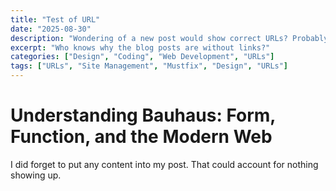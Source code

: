 ```yaml
---
title: "Test of URL"
date: "2025-08-30"
description: "Wondering of a new post would show correct URLs? Probably note. "
excerpt: "Who knows why the blog posts are without links?"
categories: ["Design", "Coding", "Web Development", "URLs"]
tags: ["URLs", "Site Management", "Mustfix", "Design", "URLs"]
---
```


# Understanding Bauhaus: Form, Function, and the Modern Web

I did forget to put any content into my post. That could account for nothing showing up.  
